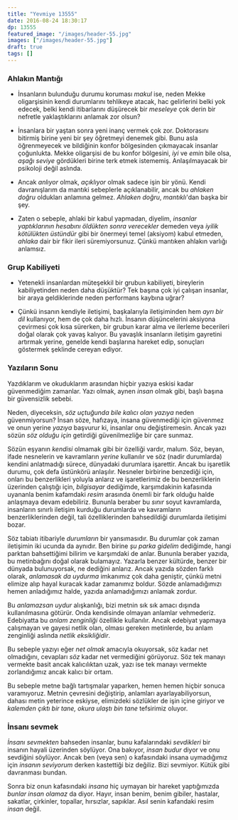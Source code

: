 ```yaml
---
title: "Yevmiye 13555"
date: 2016-08-24 18:30:17
dp: 13555
featured_image: "/images/header-55.jpg"
images: ["/images/header-55.jpg"]
draft: true
tags: []
---
```




### Ahlakın Mantığı

* İnsanların bulunduğu durumu koruması *makul* ise, neden Mekke oligarşisinin
  kendi durumlarını tehlikeye atacak, hac gelirlerini belki yok edecek, belki
  kendi itibarlarını düşürecek bir *meseleye* çok derin bir nefretle
  yaklaştıklarını anlamak zor olsun?

* İnsanlara bir yaştan sonra yeni inanç vermek çok zor. Doktorasını bitirmiş
  birine yeni bir şey öğretmeyi denemek gibi. Bunu asla öğrenmeyecek ve
  bildiğinin konfor bölgesinden çıkmayacak insanlar çoğunlukta. Mekke oligarşisi
  de bu konfor bölgesini, *iyi* ve *emin* bile olsa, *aşağı seviye* gördükleri
  birine terk etmek istememiş. Anlaşılmayacak bir psikoloji değil aslında.

* Ancak *anlıyor* olmak, *açıklıyor* olmak sadece işin bir yönü. Kendi
  davranışlarım da mantıki sebeplerle açıklanabilir, ancak bu *ahlaken doğru*
  oldukları anlamına gelmez. *Ahlaken doğru*, *mantıklı*'dan başka bir şey.

* Zaten o sebeple, ahlaki bir kabul yapmadan, diyelim, *insanlar yaptıklarının
  hesabını öldükten sonra verecekler* demeden veya *iyilik kötülükten üstündür*
  gibi bir önermeyi temel (aksiyom) kabul etmeden, *ahlaka* dair bir fikir ileri
  süremiyorsunuz. Çünkü mantıken ahlakın varlığı anlamsız.

### Grup Kabiliyeti

* Yetenekli insanlardan müteşekkil bir grubun kabiliyeti, bireylerin
  kabiliyetinden neden daha düşüktür? Tek başına çok iyi çalışan insanlar, bir
  araya geldiklerinde neden performans kaybına uğrar?

* Çünkü insanın kendiyle iletişimi, başkalarıyla iletişiminden hem *ayrı bir
  dil* kullanıyor, hem de çok daha hızlı. İnsanın düşüncelerini aksiyona
  çevirmesi çok kısa sürerken, bir grubun karar alma ve ilerleme becerileri
  doğal olarak çok yavaş kalıyor. Bu yavaşlık insanların iletişim gayretini
  artırmak yerine, genelde kendi başlarına hareket edip, sonuçları göstermek
  şeklinde cereyan ediyor.

### Yazıların Sonu

Yazdıklarım ve okuduklarım arasından hiçbir yazıya eskisi kadar güvenmediğim
zamanlar. Yazı olmak, aynen *insan* olmak gibi, başlı başına bir güvensizlik
sebebi.

Neden, diyeceksin, *söz uçtuğunda bile kalıcı olan yazıya* neden güvenmiyorsun?
İnsan söze, hafızaya, insana güvenmediği için güvenmez ve onun yerine *yazıya*
başvurur ki, insanlar onu değiştiremesin. Ancak yazı sözün *söz olduğu için*
getirdiği güvenilmezliğe bir çare sunmaz.

Sözün eşyanın *kendisi* olmamak gibi bir özelliği vardır, malum. Söz, beyan,
ifade nesnelerin ve kavramların *yerine* kullanılır ve söz (nadir durumlarda)
kendini anlatmadığı sürece, dünyadaki durumlara işarettir. Ancak bu işaretlik
durumu, çok defa üstünkörü anlaşılır. Nesneler birbirine benzediği için, onları
bu benzerlikleri yoluyla anlarız ve işaretlerimiz de bu benzerliklerin üzerinden
çalıştığı için, *bilgisayar* dediğimde, karşımdakinin kafasında uyananla benim
kafamdaki *resim* arasında önemli bir fark olduğu halde anlaşmaya devam
edebiliriz. Bununla beraber bu *sınır* soyut kavramlarda, insanların sınırlı
iletişim kurduğu durumlarda ve kavramların benzerliklerinden değil, tali
özelliklerinden bahsedildiği durumlarda iletişimi bozar.

Söz tabiatı itibariyle *durumların* bir yansımasıdır. Bu durumlar çok zaman
iletişimin iki ucunda da aynıdır. Ben birine *şu parka gidelim* dediğimde, hangi
parktan bahsettiğimi bilirim ve karşımdaki de anlar. Bununla beraber yazıda, bu
metinbağını doğal olarak bulamayız. Yazarla benzer kültürde, benzer bir dünyada
bulunuyorsak, ne dediğini anlarız. Ancak yazıda sözden farklı olarak, *anlamasak
da uydurma* imkanımız çok daha geniştir, çünkü metni elimize alıp hayal kuracak
kadar zamanımız boldur. Sözde anlamadığımızı hemen anladığımız halde, yazıda
anlamadığımızı anlamak zordur.

Bu *anlamazsan uydur* alışkanlığı, bizi metnin sık sık amacı dışında
kullanılmasına götürür. Onda kendisinde olmayan anlamlar vehmederiz. Edebiyatta
bu *anlam zenginliği* özellikle kullanılır. Ancak edebiyat yapmaya çalışmayan ve
gayesi netlik olan, olması gereken metinlerde, bu anlam zenginliği aslında
*netlik eksikliğidir*.

Bu sebeple yazıyı eğer *net olmak* amacıyla okuyorsak, söz kadar net olmadığını,
cevapları *söz* kadar net vermediğini görüyoruz. Söz tek manayı vermekte basit
ancak kalıcılıktan uzak, yazı ise tek manayı vermekte zorlandığımız ancak kalıcı
bir ortam.

Bu sebeple metne bağlı tartışmalar yaparken, hemen hemen hiçbir sonuca
varamıyoruz. Metnin çevresini değiştirip, anlamları ayarlayabiliyorsun, dahası
metin yeterince eskiyse, elimizdeki sözlükler de işin içine giriyor ve *kalemden
çıktı bir tane, okura ulaştı bin tane* tefsirimiz oluyor.

### İnsanı sevmek

*İnsanı sevmekten* bahseden insanlar, bunu kafalarındaki *sevdikleri* bir
insanın hayali üzerinden söylüyor. Ona bakıyor, *insan budur* diyor ve onu
sevdiğini söylüyor. Ancak ben (veya sen) o kafasındaki insana uymadığımız için
*insanın seviyorum* derken kastettiği biz değiliz. Bizi sevmiyor. Kütük gibi
davranması bundan.

Sonra biz onun kafasındaki *insana* hiç uymayan bir hareket yaptığımızda *bunlar
insan olamaz* da diyor. Hayır, insan benim, benim gibiler, hastalar, sakatlar,
çirkinler, topallar, hırsızlar, sapıklar. Asıl senin kafandaki resim *insan*
değil.



